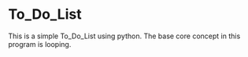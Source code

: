 # To_Do_List
This is a simple To_Do_List using python. The base core concept in this program is looping.
